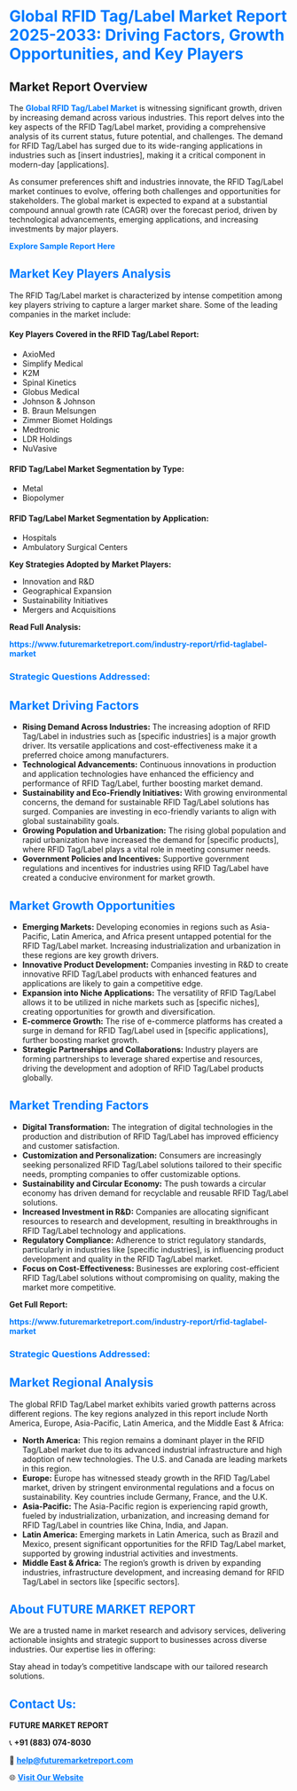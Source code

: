 <h1 style="color: #007BFF;">Global RFID Tag/Label Market Report 2025-2033: Driving Factors, Growth Opportunities, and Key Players</h1>

<section id="overview">
<h2>Market Report Overview</h2>
<p>The <a href="https://www.futuremarketreport.com/industry-report/rfid-taglabel-market" style="color: #007BFF; text-decoration: none;"><strong>Global RFID Tag/Label Market</strong></a> is witnessing significant growth, driven by increasing demand across various industries. This report delves into the key aspects of the RFID Tag/Label market, providing a comprehensive analysis of its current status, future potential, and challenges. The demand for RFID Tag/Label has surged due to its wide-ranging applications in industries such as [insert industries], making it a critical component in modern-day [applications].</p>
<p>As consumer preferences shift and industries innovate, the RFID Tag/Label market continues to evolve, offering both challenges and opportunities for stakeholders. The global market is expected to expand at a substantial compound annual growth rate (CAGR) over the forecast period, driven by technological advancements, emerging applications, and increasing investments by major players.</p>
</section>

<section id="overview">
<p><a href="https://www.futuremarketreport.com/request-sample/reportId=32290" style="color: #007BFF; text-decoration: none;"><strong>Explore Sample Report Here</strong></a></p>
</section>

<section id="key-players">
<h2 style="color: #007BFF;">Market Key Players Analysis</h2>
<p>The RFID Tag/Label market is characterized by intense competition among key players striving to capture a larger market share. Some of the leading companies in the market include:</p>
<h4>Key Players Covered in the RFID Tag/Label Report:</h4>
<ul><li>AxioMed</li><li>Simplify Medical</li><li>K2M</li><li>Spinal Kinetics</li><li>Globus Medical</li><li>Johnson &amp; Johnson</li><li>B. Braun Melsungen</li><li>Zimmer Biomet Holdings</li><li>Medtronic</li><li>LDR Holdings</li><li>NuVasive</li></ul>
<h4>RFID Tag/Label Market Segmentation by Type:</h4>
<ul><li>Metal</li><li>Biopolymer</li></ul>

<h4>RFID Tag/Label Market Segmentation by Application:</h4>
<ul><li>Hospitals</li><li>Ambulatory Surgical Centers</li></ul>
<p><strong>Key Strategies Adopted by Market Players:</strong></p>
<ul>
<li>Innovation and R&D</li>
<li>Geographical Expansion</li>
<li>Sustainability Initiatives</li>
<li>Mergers and Acquisitions</li>
</ul>
</section>

<section>
<p><strong>Read Full Analysis: </strong></p><a href="https://www.futuremarketreport.com/industry-report/rfid-taglabel-market" style="color: #007BFF; text-decoration: none;"><strong>https://www.futuremarketreport.com/industry-report/rfid-taglabel-market</strong></a>
<h3 style="color: #007BFF;">Strategic Questions Addressed:</h3>
</section>

<section id="driving-factors">
<h2 style="color: #007BFF;">Market Driving Factors</h2>
<ul>
<li><strong>Rising Demand Across Industries:</strong> The increasing adoption of RFID Tag/Label in industries such as [specific industries] is a major growth driver. Its versatile applications and cost-effectiveness make it a preferred choice among manufacturers.</li>
<li><strong>Technological Advancements:</strong> Continuous innovations in production and application technologies have enhanced the efficiency and performance of RFID Tag/Label, further boosting market demand.</li>
<li><strong>Sustainability and Eco-Friendly Initiatives:</strong> With growing environmental concerns, the demand for sustainable RFID Tag/Label solutions has surged. Companies are investing in eco-friendly variants to align with global sustainability goals.</li>
<li><strong>Growing Population and Urbanization:</strong> The rising global population and rapid urbanization have increased the demand for [specific products], where RFID Tag/Label plays a vital role in meeting consumer needs.</li>
<li><strong>Government Policies and Incentives:</strong> Supportive government regulations and incentives for industries using RFID Tag/Label have created a conducive environment for market growth.</li>
</ul>
</section>

<section id="growth-opportunities">
<h2 style="color: #007BFF;">Market Growth Opportunities</h2>
<ul>
<li><strong>Emerging Markets:</strong> Developing economies in regions such as Asia-Pacific, Latin America, and Africa present untapped potential for the RFID Tag/Label market. Increasing industrialization and urbanization in these regions are key growth drivers.</li>
<li><strong>Innovative Product Development:</strong> Companies investing in R&D to create innovative RFID Tag/Label products with enhanced features and applications are likely to gain a competitive edge.</li>
<li><strong>Expansion into Niche Applications:</strong> The versatility of RFID Tag/Label allows it to be utilized in niche markets such as [specific niches], creating opportunities for growth and diversification.</li>
<li><strong>E-commerce Growth:</strong> The rise of e-commerce platforms has created a surge in demand for RFID Tag/Label used in [specific applications], further boosting market growth.</li>
<li><strong>Strategic Partnerships and Collaborations:</strong> Industry players are forming partnerships to leverage shared expertise and resources, driving the development and adoption of RFID Tag/Label products globally.</li>
</ul>
</section>

<section id="trending-factors">
<h2 style="color: #007BFF;">Market Trending Factors</h2>
<ul>
<li><strong>Digital Transformation:</strong> The integration of digital technologies in the production and distribution of RFID Tag/Label has improved efficiency and customer satisfaction.</li>
<li><strong>Customization and Personalization:</strong> Consumers are increasingly seeking personalized RFID Tag/Label solutions tailored to their specific needs, prompting companies to offer customizable options.</li>
<li><strong>Sustainability and Circular Economy:</strong> The push towards a circular economy has driven demand for recyclable and reusable RFID Tag/Label solutions.</li>
<li><strong>Increased Investment in R&D:</strong> Companies are allocating significant resources to research and development, resulting in breakthroughs in RFID Tag/Label technology and applications.</li>
<li><strong>Regulatory Compliance:</strong> Adherence to strict regulatory standards, particularly in industries like [specific industries], is influencing product development and quality in the RFID Tag/Label market.</li>
<li><strong>Focus on Cost-Effectiveness:</strong> Businesses are exploring cost-efficient RFID Tag/Label solutions without compromising on quality, making the market more competitive.</li>
</ul>
</section>

<section>
<p><strong>Get Full Report: </strong></p><a href="https://www.futuremarketreport.com/industry-report/rfid-taglabel-market" style="color: #007BFF; text-decoration: none;"><strong>https://www.futuremarketreport.com/industry-report/rfid-taglabel-market</strong></a>
<h3 style="color: #007BFF;">Strategic Questions Addressed:</h3>
</section>


<section id="regional-analysis">
<h2 style="color: #007BFF;">Market Regional Analysis</h2>
<p>The global RFID Tag/Label market exhibits varied growth patterns across different regions. The key regions analyzed in this report include North America, Europe, Asia-Pacific, Latin America, and the Middle East & Africa:</p>
<ul>
<li><strong>North America:</strong> This region remains a dominant player in the RFID Tag/Label market due to its advanced industrial infrastructure and high adoption of new technologies. The U.S. and Canada are leading markets in this region.</li>
<li><strong>Europe:</strong> Europe has witnessed steady growth in the RFID Tag/Label market, driven by stringent environmental regulations and a focus on sustainability. Key countries include Germany, France, and the U.K.</li>
<li><strong>Asia-Pacific:</strong> The Asia-Pacific region is experiencing rapid growth, fueled by industrialization, urbanization, and increasing demand for RFID Tag/Label in countries like China, India, and Japan.</li>
<li><strong>Latin America:</strong> Emerging markets in Latin America, such as Brazil and Mexico, present significant opportunities for the RFID Tag/Label market, supported by growing industrial activities and investments.</li>
<li><strong>Middle East & Africa:</strong> The region’s growth is driven by expanding industries, infrastructure development, and increasing demand for RFID Tag/Label in sectors like [specific sectors].</li>
</ul>
</section>

<footer>
<h2 style="color: #007BFF;">About FUTURE MARKET REPORT</h2>
<p>We are a trusted name in market research and advisory services, delivering actionable insights and strategic support to businesses across diverse industries. Our expertise lies in offering:</p>

<p>Stay ahead in today’s competitive landscape with our tailored research solutions.</p>

<h2 style="color: #007BFF;">Contact Us:</h2>
<p><strong>FUTURE MARKET REPORT</strong></p>
<p>📞 <strong>+91 (883) 074-8030</strong></p>
<p>📧 <strong><a href="mailto:help@futuremarketreport.com" style="color: #007BFF;">help@futuremarketreport.com</a></strong></p>
<p>🌐 <strong><a href="https://www.futuremarketreport.com/" style="color: #007BFF;">Visit Our Website</a></strong></p>
</footer>
